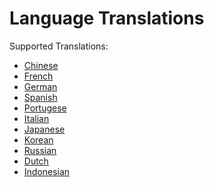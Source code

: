 <h1>Language Translations</h1>

<p align="left">
Supported Translations:
</p>

<ul>
    <li><a href="scripts/markdown/readme/languages/chinese.md">Chinese</a></li>
    <li><a href="scripts/markdown/readme/languages/french.md">French</a></li>
    <li><a href="scripts/markdown/readme/languages/german.md">German</a></li>
    <li><a href="scripts/markdown/readme/languages/spanish.md">Spanish</a></li>
    <li><a href="scripts/markdown/readme/languages/portugese.md">Portugese</a></li>
    <li><a href="scripts/markdown/readme/languages/italian.md">Italian</a></li>
    <li><a href="scripts/markdown/readme/languages/japanese.md">Japanese</a></li>
    <li><a href="scripts/markdown/readme/languages/korean.md">Korean</a></li>
    <li><a href="scripts/markdown/readme/languages/russian.md">Russian</a></li>
    <li><a href="scripts/markdown/readme/languages/dutch.md">Dutch</a></li>
    <li><a href="scripts/markdown/readme/languages/indonesian.md">Indonesian</a></li>
</ul>
